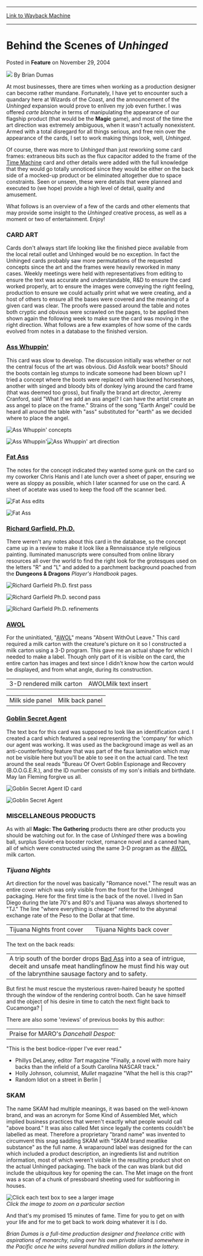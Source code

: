 
---
[Link to Wayback Machine](https://web.archive.org/web/20170728211516/http://magic.wizards.com/en/articles/archive/feature/behind-scenes-unhinged-2004-11-29)

[_metadata_:wayback_url]:- "http://magic.wizards.com/en/articles/archive/feature/behind-scenes-unhinged-2004-11-29"
[_metadata_:wayback_raw_url]:- "https://web.archive.org/web/20170728211516id_/http://magic.wizards.com/en/articles/archive/feature/behind-scenes-unhinged-2004-11-29"
[_metadata_:wayback_capture_timestamp]:- "2017-07-28 21:15:16+00:00"
[_metadata_:generator]:- "Drupal 7 (http://drupal.org)"
[_metadata_:publish_date]:- "2004-11-29"
---


Behind the Scenes of *Unhinged*
===============================



 Posted in **Feature**
 on November 29, 2004 






![](https://media.magic.wizards.com/styles/auth_small/public/images/person/authorpic_BrianDumas.jpg)
By Brian Dumas












At most businesses, there are times when working as a production designer can become rather mundane. Fortunately, I have yet to encounter such a quandary here at Wizards of the Coast, and the announcement of the *Unhinged* expansion would prove to enliven my job even further. I was offered *carte blanche* in terms of manipulating the appearance of our flagship product (that would be the **Magic** game), and most of the time the art direction was extremely ambiguous, when it wasn't actually nonexistent. Armed with a total disregard for all things serious, and free rein over the appearance of the cards, I set to work making things look, well, *Unhinged*.


Of course, there was more to *Unhinged* than just reworking some card frames: extraneous bits such as the flux capacitor added to the frame of the [Time Machine](http://gatherer.wizards.com/Pages/Card/Details.aspx?name=Time+Machine) card and other details were added with the full knowledge that they would go totally unnoticed since they would be either on the back side of a mocked-up product or be eliminated altogether due to space constraints. Seen or unseen, these were details that were planned and executed to (we hope) provide a high level of detail, quality and amusement.


What follows is an overview of a few of the cards and other elements that may provide some insight to the *Unhinged* creative process, as well as a moment or two of entertainment. Enjoy!


### CARD ART


Cards don't always start life looking like the finished piece available from the local retail outlet and Unhinged would be no exception. In fact the Unhinged cards probably saw more permutations of the requested concepts since the art and the frames were heavily reworked in many cases. Weekly meetings were held with representatives from editing to ensure the text was accurate and understandable, R&D to ensure the card worked properly, art to ensure the images were conveying the right feeling, production to ensure we could actually print what we were creating, and a host of others to ensure all the bases were covered and the meaning of a given card was clear. The proofs were passed around the table and notes both cryptic and obvious were scrawled on the pages, to be applied then shown again the following week to make sure the card was moving in the right direction. What follows are a few examples of how some of the cards evolved from notes in a database to the finished version.


### [Ass Whuppin'](http://gatherer.wizards.com/Pages/Card/Details.aspx?name=Ass+Whuppin%27)


This card was slow to develop. The discussion initially was whether or not the central focus of the art was obvious. Did Assfolk wear boots? Should the boots contain leg stumps to indicate someone had been blown up? I tried a concept where the boots were replaced with blackened horseshoes, another with singed and bloody bits of donkey lying around the card frame (that was deemed too gross), but finally the brand art director, Jeremy Cranford, said "What if we add an ass angel? I can have the artist create an ass angel to place on the frame." Strains of the song "Earth Angel" could be heard all around the table with "ass" substituted for "earth" as we decided where to place the angel.


![Ass Whuppin' concepts](https://media.magic.wizards.com/image_legacy_migration/magic/images/mtgcom/fcpics/features/UNHBTS_AssWhoopin1.jpg)


![Ass Whuppin'](http://gatherer.wizards.com/Handlers/Image.ashx?type=card&name=Ass+Whuppin%27)![Ass Whuppin' art direction](https://media.magic.wizards.com/image_legacy_migration/magic/images/mtgcom/fcpics/features/UNHBTS_AssWhoopin2.jpg)
### [Fat Ass](http://gatherer.wizards.com/Pages/Card/Details.aspx?name=Fat+Ass)


The notes for the concept indicated they wanted some gunk on the card so my coworker Chris Hanis and I ate lunch over a sheet of paper, ensuring we were as sloppy as possible, which I later scanned for use on the card. A sheet of acetate was used to keep the food off the scanner bed.


![Fat Ass edits](https://media.magic.wizards.com/image_legacy_migration/magic/images/mtgcom/fcpics/features/UNHBTS_FatAss1.jpg)


![Fat Ass](http://gatherer.wizards.com/Handlers/Image.ashx?type=card&name=Fat+Ass)
### [Richard Garfield, Ph.D.](http://gatherer.wizards.com/Pages/Card/Details.aspx?name=Richard+Garfield%2C+Ph.D.)


There weren't any notes about this card in the database, so the concept came up in a review to make it look like a Rennaissance style religious painting. lluminated manuscripts were consulted from online library resources all over the world to find the right look for the grotesques used on the letters "R" and "L" and added to a parchment background poached from the **Dungeons & Dragons** *Player's Handbook* pages.


![Richard Garfield Ph.D. first pass](https://media.magic.wizards.com/image_legacy_migration/magic/images/mtgcom/fcpics/features/UNHBTS_RichardGarfield1.jpg)


![Richard Garfield Ph.D. second pass](https://media.magic.wizards.com/image_legacy_migration/magic/images/mtgcom/fcpics/features/UNHBTS_RichardGarfield2.jpg)


![Richard Garfield Ph.D. refinements](https://media.magic.wizards.com/image_legacy_migration/magic/images/mtgcom/fcpics/features/UNHBTS_RichardGarfield3.jpg)


### [AWOL](http://gatherer.wizards.com/Pages/Card/Details.aspx?name=AWOL)


For the uninitiated, "[AWOL](http://gatherer.wizards.com/Pages/Card/Details.aspx?name=AWOL)" means "Absent WithOut Leave." This card required a milk carton with the creature's picture on it so I constructed a milk carton using a 3-D program. This gave me an actual shape for which I needed to make a label. Though only part of it is visible on the card, the entire carton has images and text since I didn't know how the carton would be displayed, and from what angle, during its construction.




|  |  |
| --- | --- |
| 3-D rendered milk carton | AWOLMilk text insert |



|  |  |
| --- | --- |
| Milk side panel | Milk back panel |

### [Goblin Secret Agent](http://gatherer.wizards.com/Pages/Card/Details.aspx?name=Goblin+Secret+Agent)


The text box for this card was supposed to look like an identification card. I created a card which featured a seal representing the 'company' for which our agent was working. It was used as the background image as well as an anti-counterfeiting feature that was part of the faux lamination which may not be visible here but you'll be able to see it on the actual card. The text around the seal reads "Bureau Of Overt Goblin Espionage and Recovery (B.O.O.G.E.R.), and the ID number consists of my son's initials and birthdate. May Ian Fleming forgive us all.


![Goblin Secret Agent ID card](https://media.magic.wizards.com/image_legacy_migration/magic/images/mtgcom/fcpics/features/UNHBTS_GoblinSecretAgent1.jpg)


![Goblin Secret Agent](http://gatherer.wizards.com/Handlers/Image.ashx?type=card&name=Goblin+Secret+Agent)
### MISCELLANEOUS PRODUCTS


As with all **Magic: The Gathering** products there are other products you should be watching out for. In the case of *Unhinged* there was a bowling ball, surplus Soviet-era booster rocket, romance novel and a canned ham, all of which were constructed using the same 3-D program as the [AWOL](http://gatherer.wizards.com/Pages/Card/Details.aspx?name=AWOL) milk carton.


### *Tijuana Nights*


Art direction for the novel was basically "Romance novel." The result was an entire cover which was only visible from the front for the Unhinged packaging. Here for the first time is the back of the novel. I lived in San Diego during the late 70's and 80's and Tijuana was always shortened to "TJ." The line "where everything is cheaper" referred to the abysmal exchange rate of the Peso to the Dollar at that time.




|  |  |  |
| --- | --- | --- |
| Tijuana Nights front cover |  | Tijuana Nights back cover |

The text on the back reads:




|  |
| --- |
|  A trip south of the border drops [Bad Ass](http://gatherer.wizards.com/Pages/Card/Details.aspx?name=Bad+Ass) into a sea of intrigue, deceit and unsafe meat handlingfinow he must find his way out of the labrynthine sausage factory and to safety.
 But first he must rescue the mysterious raven-haired beauty he spotted through the window of the rendering control booth.
 Can he save himself and the object of his desire in time to catch the next flight back to Cucamonga? |

There are also some 'reviews' of previous books by this author:




|  |
| --- |
| Praise for MARO's *Dancehall Despot:*
"This is the best bodice-ripper I've ever read."
- Phillys DeLaney, editor *Tart* magazine
"Finally, a novel with more hairy backs than the infield of a South Carolina NASCAR track."
- Holly Johnson, columnist, *Mullet* magazine
"What the hell is this crap?"
- Random Idiot on a street in Berlin |

### SKAM


The name SKAM had multiple meanings, it was based on the well-known brand, and was an acronym for Some Kind of Assembled Met, which implied business practices that weren't exactly what people would call "above board." It was also called Met since legally the contents couldn't be labelled as meat. Therefore a proprietary "brand name" was invented to circumvent this snag saddling SKAM with "SKAM brand meatlike substance" as the full name. A wraparound label was designed for the can which included a product description, an ingredients list and nutrition information, most of which weren't visible in the resulting product shot on the actual Unhinged packaging. The back of the can was blank but did include the ubiquitous key for opening the can. The Met image on the front was a scan of a chunk of pressboard sheeting used for subflooring in houses.


![Click each text box to see a larger image](https://media.magic.wizards.com/image_legacy_migration/magic/images/mtgcom/fcpics/features/UNHBTS_SKAM.jpg)  
*Click the image to zoom on a particular section*


And that's my promised 15 minutes of fame. Time for you to get on with your life and for me to get back to work doing whatever it is I do.


*Brian Dumas is a full-time production designer and freelance critic with aspirations of monarchy, ruling over his own private island somewhere in the Pacific once he wins several hundred million dollars in the lottery.*







